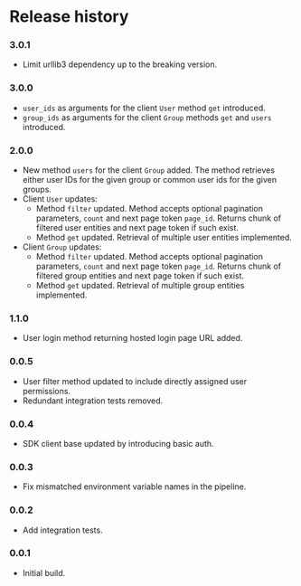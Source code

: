 # Release history

### 3.0.1

- Limit urllib3 dependency up to the breaking version.

### 3.0.0

- `user_ids` as arguments for the client `User` method `get` introduced.
- `group_ids` as arguments for the client `Group` methods `get` and `users` introduced. 

### 2.0.0

- New method `users` for the client `Group` added. The method retrieves either user IDs
  for the given group or common user ids for the given groups.
- Client `User` updates:
    - Method `filter` updated. Method accepts optional pagination parameters, `count` and
      next page token `page_id`. Returns chunk of filtered user entities and next page token
      if such exist.
    - Method `get` updated. Retrieval of multiple user entities implemented.
- Client `Group` updates:
    - Method `filter` updated. Method accepts optional pagination parameters, `count` and
      next page token `page_id`. Returns chunk of filtered group entities and next page token
      if such exist.
    - Method `get` updated. Retrieval of multiple group entities implemented.

### 1.1.0

- User login method returning hosted login page URL added.

### 0.0.5

- User filter method updated to include directly assigned user permissions.
- Redundant integration tests removed.

### 0.0.4

- SDK client base updated by introducing basic auth.

### 0.0.3

- Fix mismatched environment variable names in the pipeline.

### 0.0.2

- Add integration tests.

### 0.0.1

- Initial build.
